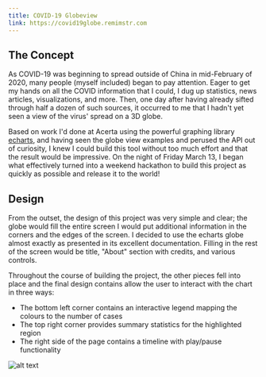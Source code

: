 ```yaml
---
title: COVID-19 Globeview
link: https://covid19globe.remimstr.com
---
```


## The Concept

As COVID-19 was beginning to spread outside of China in mid-February of 2020, many people (myself included) began to pay attention. Eager to get my hands on all the COVID information that I could, I dug up statistics, news articles, visualizations, and more. Then, one day after having already sifted through half a dozen of such sources, it occurred to me that I hadn't yet seen a view of the virus' spread on a 3D globe. 

Based on work I'd done at Acerta using the powerful graphing library [echarts](https://echarts.apache.org/), and having seen the globe view examples and perused the API out of curiosity, I knew I could build this tool without too much effort and that the result would be impressive. On the night of Friday March 13, I began what effectively turned into a weekend hackathon to build this project as quickly as possible and release it to the world!

## Design

From the outset, the design of this project was very simple and clear; the globe would fill the entire screen I would put additional information in the corners and the edges of the screen. I decided to use the echarts globe almost exactly as presented in its excellent documentation. Filling in the rest of the screen would be title, "About" section with credits, and various controls.

Throughout the course of building the project, the other pieces fell into place and the final design contains allow the user to interact with the chart in three ways:
- The bottom left corner contains an interactive legend mapping the colours to the number of cases
- The top right corner provides summary statistics for the highlighted region
- The right side of the page contains a timeline with play/pause functionality

![alt text](covid-globe-annotated.png "Logo Title Text 1")

